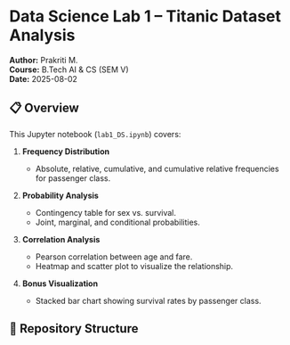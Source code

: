 # Data Science Lab 1 – Titanic Dataset Analysis

**Author:** Prakriti M.  
**Course:** B.Tech AI & CS (SEM V)  
**Date:** 2025-08-02

## 📋 Overview

This Jupyter notebook (`lab1_DS.ipynb`) covers:

1. **Frequency Distribution**  
   - Absolute, relative, cumulative, and cumulative relative frequencies for passenger class.

2. **Probability Analysis**  
   - Contingency table for sex vs. survival.  
   - Joint, marginal, and conditional probabilities.

3. **Correlation Analysis**  
   - Pearson correlation between age and fare.  
   - Heatmap and scatter plot to visualize the relationship.

4. **Bonus Visualization**  
   - Stacked bar chart showing survival rates by passenger class.

## 📂 Repository Structure

